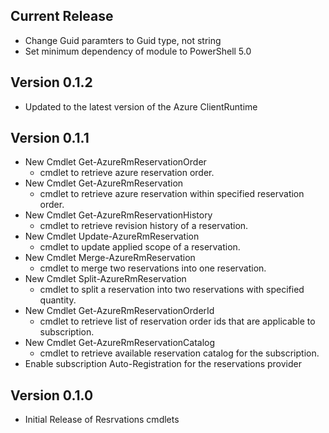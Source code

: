 
<!--
    Please leave this section at the top of the change log.

    Changes for the current release should go under the section titled "Current Release", and should adhere to the following format:

    ## Current Release
    * Overview of change #1
        - Additional information about change #1
    * Overview of change #2
        - Additional information about change #2
        - Additional information about change #2
    * Overview of change #3
    * Overview of change #4
        - Additional information about change #4

    ## YYYY.MM.DD - Version X.Y.Z (Previous Release)
    * Overview of change #1
        - Additional information about change #1
-->
## Current Release
* Change Guid paramters to Guid type, not string
* Set minimum dependency of module to PowerShell 5.0

## Version 0.1.2
* Updated to the latest version of the Azure ClientRuntime

## Version 0.1.1
* New Cmdlet Get-AzureRmReservationOrder
    - cmdlet to retrieve azure reservation order.
* New Cmdlet Get-AzureRmReservation
    - cmdlet to retrieve azure reservation within specified reservation order.
* New Cmdlet Get-AzureRmReservationHistory
    - cmdlet to retrieve revision history of a reservation.
* New Cmdlet Update-AzureRmReservation
    - cmdlet to update applied scope of a reservation.
* New Cmdlet Merge-AzureRmReservation
    - cmdlet to merge two reservations into one reservation.
* New Cmdlet Split-AzureRmReservation
    - cmdlet to split a reservation into two reservations with specified quantity.
* New Cmdlet Get-AzureRmReservationOrderId
    - cmdlet to retrieve list of reservation order ids that are applicable to subscription.
* New Cmdlet Get-AzureRmReservationCatalog
    - cmdlet to retrieve available reservation catalog for the subscription.
* Enable subscription Auto-Registration for the reservations provider

## Version 0.1.0
* Initial Release of Resrvations cmdlets
